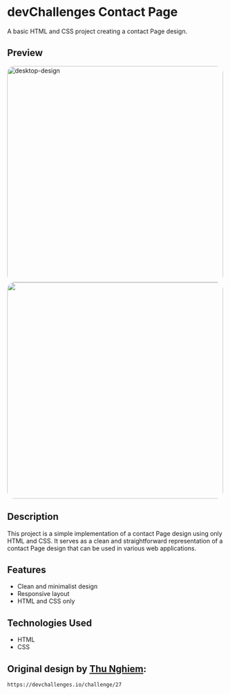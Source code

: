 # devChallenges Contact Page 

A basic HTML and CSS project creating a contact Page design.

## Preview
<div style="display:flex,justify-content:center,gap:20px">
<img src="https://pbs.twimg.com/media/GCgVsIqW8AAjKOm?format=jpg&name=large" alt="desktop-design" height="500" style="border-radius:16px;">
<img src="https://pbs.twimg.com/media/GCgVtHjXkAApOw1?format=jpg&name=medium" height="500" style="border-radius:16px;">
  
</div>

## Description

This project is a simple implementation of a contact Page design using only HTML and CSS. It serves as a clean and straightforward representation of a  contact Page design that can be used in various web applications.

## Features

- Clean and minimalist design
- Responsive layout
- HTML and CSS only

## Technologies Used

- HTML
- CSS

## Original design by <a href='https://devchallenges.io/profile/ff6a2335-b279-4601-8927-85c85af7e7d8'>Thu Nghiem</a>:

   ```bash
   https://devchallenges.io/challenge/27
